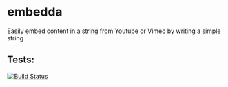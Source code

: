 embedda
=======

Easily embed content in a string from Youtube or Vimeo by writing a simple string

## Tests:

[![Build Status](https://travis-ci.org/[kaspergrubbe]/[embedda].png)](https://travis-ci.org/[kaspergrubbe]/[embedda])
